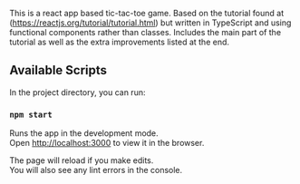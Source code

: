 This is a react app based tic-tac-toe game. Based on the tutorial found at (https://reactjs.org/tutorial/tutorial.html) but written in TypeScript and using functional components rather than classes. Includes the main part of the tutorial as well as the extra improvements listed at the end.

## Available Scripts

In the project directory, you can run:

### `npm start`

Runs the app in the development mode.\
Open [http://localhost:3000](http://localhost:3000) to view it in the browser.

The page will reload if you make edits.\
You will also see any lint errors in the console.
